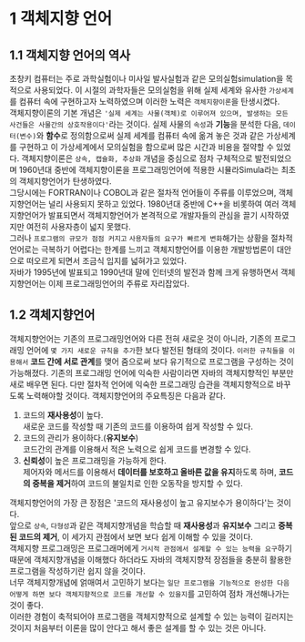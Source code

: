 # 1 객체지향 언어
## 1.1 객체지향 언어의 역사
초창키 컴퓨터는 주로 과학실험이나 미사일 발사실험과 같은 모의실험simulation을 목적으로 사용되었다. 이 시절의 과학자들은 모의실험을 위해 실제 세계와 유사한 `가상세계`를 컴퓨터 속에 구현하고자 노력하였으며 이러한 노력은 `객체지향이론`을 탄생시켰다.  
객체지향이론의 기본 개념은 `'실제 세계는 사물(객체)로 이루어져 있으며, 발생하는 모든 사건들은 사물간의 상호작용이다'`라는 것이다. 실제 사물의 `속성`과 **기능**을 분석한 다음, `데이터(변수)`와 **함수**로 정의함으로써 실제 세계를 컴퓨터 속에 옮겨 놓은 것과 같은 가상세계를 구현하고 이 가상세계에서 모의실험을 함으로써 많은 시간과 비용을 절약할 수 있었다. 객체지향이론은 `상속, 캡슐화, 추상화` 개념을 중심으로 점차 구체적으로 발전되었으며 1960년대 중반에 객체지향이론을 프로그래밍언어에 적용한 시뮬라Simula라는 최초의 객체지향언어가 탄생하였다.  
그당시에는 FORTRAN이나 COBOL과 같은 절차적 언어들이 주류를 이루었으며, 객체지향언어는 널리 사용되지 못하고 있었다. 1980년대 중반에 C++을 비롯하여 여러 객체지향언어가 발표되면서 객체지향언어가 본격적으로 개발자들의 관심을 끌기 시작하였지만 여전히 사용자층이 넓지 못했다.  
그러나 `프로그램의 규모가 점점 커지고` `사용자들의 요구가 빠르게 변화`해가는 상황을 절차적 언어로는 극복하기 어렵다는 한계를 느끼고 객체지향언어를 이용한 개발방법론이 대안으로 떠오르게 되면서 조금식 입지를 넓혀가고 있었다.  
자바가 1995년에 발표되고 1990년대 말에 인터넷의 발전과 함께 크게 유행하면서 객체지향언어는 이제 프로그래밍언어의 주류로 자리잡았다.

## 1.2 객체지향언어
객체지향언어는 기존의 프로그래밍언어와 다른 전혀 새로운 것이 아니라, 기존의 프로그래밍 언어에 `몇 가지 새로운 규칙을 추가`한 보다 발전된 형태의 것이다. `이러한 규칙들을 이용해서` **코드 간에 서로 관계**를 맺어 줌으로써 보다 유기적으로 프로그램을 구성하는 것이 가능해졌다. 기존의 프로그래밍 언어에 익숙한 사람이라면 자바의 객체지향적인 부분만 새로 배우면 된다. 다만 절차적 언어에 익숙한 프로그래밍 습관을 객체지향적으로 바꾸도록 노력해야할 것이다. 객체지향언어의 주요특징은 다음과 같다.  
1. 코드의 **재사용성**이 높다.  
새로운 코드를 작성할 때 기존의 코드를 이용하여 쉽게 작성할 수 있다.
2. 코드의 관리가 용이하다.(**유지보수**)  
코드간의 관계를 이용해서 적은 노력으로 쉽게 코드를 변경할 수 있다.
3. **신뢰성**이 높은 프로그래밍을 가능하게 한다.  
제어자와 메서드를 이용해서 **데이터를 보호하고 올바른 값을 유지**하도록 하며, **코드의 중복을 제거**하여 코드의 불일치로 인한 오동작을 방지할 수 있다.  

객체지향언어의 가장 큰 장점은 '코드의 재사용성이 높고 유지보수가 용이하다'는 것이다.  
앞으로 `상속`, `다형성`과 같은 객체지향개념을 학습할 때 **재사용성**과 **유지보수** 그리고 **중복된 코드의 제거**, 이 세가지 관점에서 보면 보다 쉽게 이해할 수 있을 것이다.  
객체지향 프로그래밍은 프로그래머에게 `거시적 관점에서 설계할 수 있는 능력을 요구`하기 때문에 객체지향개념을 이해했다 하더라도 자바의 객체지향적 장점들을 충분히 활용한 프로그램을 작성하기란 쉽지 않을 것이다.  
너무 객체지향개념에 얽매여서 고민하기 보다는 `일단 프로그램을 기능적으로 완성한 다음` `어떻게 하면 보다 객체지향적으로 코드를 개선할 수 있을지`를 고민하여 점차 개선해나가는 것이 좋다.  
이러한 경험이 축적되어야 프로그램을 객체지향적으로 설계할 수 있는 능력이 길러지는 것이지 처음부터 이론을 많이 안다고 해서 좋은 설계를 할 수 있는 것은 아니다.